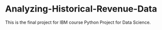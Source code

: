 # Analyzing-Historical-Revenue-Data

This is the final project for IBM course Python Project for Data Science.
